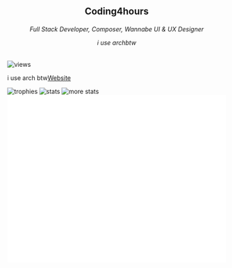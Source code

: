 <div align="center">
  <h2>Coding4hours</h2>
  <h6>Full Stack Developer, Composer, Wannabe UI & UX Designer
      <p>i use archbtw</p>
<h6>
</div>

![views](https://komarev.com/ghpvc/?username=Coding4Hours)

i use arch btw[Website](https://coding4hours.is-a.dev)

![trophies](https://github-readme-stats.vercel.app/api?username=coding4hours&theme=rose_pine&hide_border=true&include_all_commits=true&count_private=true&card_width=423)
![stats](https://nirzak-streak-stats.vercel.app/?user=coding4hours&theme=rose_pine&hide_border=true&card_width=419)
![more stats](https://github-readme-streak-stats.herokuapp.com/?user=Coding4hours&theme=rose_pine&hide_border=true)
![metrics](/github-metrics.svg)
